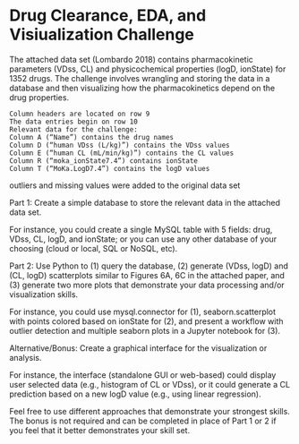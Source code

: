 # Drug Clearance, EDA, and Visiualization Challenge 

The attached data set (Lombardo 2018) contains pharmacokinetic parameters (VDss, CL) and physicochemical properties (logD, ionState) for 1352 drugs. The challenge involves wrangling and storing the data in a database and then visualizing how the pharmacokinetics depend on the drug properties.

    Column headers are located on row 9
    The data entries begin on row 10
    Relevant data for the challenge:
    Column A (“Name”) contains the drug names
    Column D (“human VDss (L/kg)”) contains the VDss values
    Column E (“human CL (mL/min/kg)”) contains the CL values
    Column R (“moka_ionState7.4”) contains ionState
    Column T (“MoKa.LogD7.4”) contains the logD values

outliers and missing values were added to the original data set

Part 1: Create a simple database to store the relevant data in the attached data set.

For instance, you could create a single MySQL table with 5 fields: drug, VDss, CL, logD, and ionState; or you can use any other database of your choosing (cloud or local, SQL or NoSQL, etc).

Part 2: Use Python to (1) query the database, (2) generate (VDss, logD) and (CL, logD) scatterplots similar to Figures 6A, 6C in the attached paper, and (3) generate two more plots that demonstrate your data processing and/or visualization skills.

For instance, you could use mysql.connector for (1), seaborn.scatterplot with points colored based on ionState for (2), and present a workflow with outlier detection and multiple seaborn plots in a Jupyter notebook for (3).

Alternative/Bonus: Create a graphical interface for the visualization or analysis.

For instance, the interface (standalone GUI or web-based) could display user selected data (e.g., histogram of CL or VDss), or it could generate a CL prediction based on a new logD value (e.g., using linear regression).

Feel free to use different approaches that demonstrate your strongest skills. The bonus is not required and can be completed in place of Part 1 or 2 if you feel that it better demonstrates your skill set.
